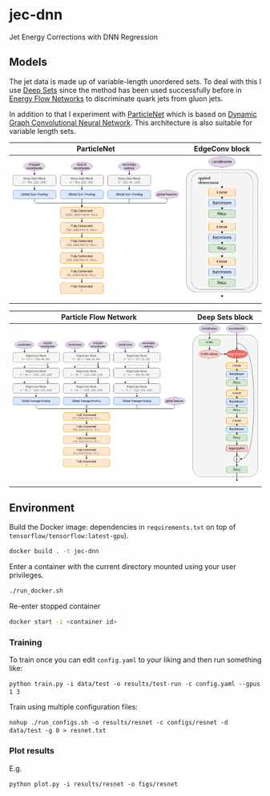 # jec-dnn

Jet Energy Corrections with DNN Regression

## Models

The jet data is made up of variable-length unordered sets. To deal with this I use [Deep Sets](http://arxiv.org/abs/1703.06114) since the method has been used successfully before in [Energy Flow Networks](http://arxiv.org/abs/1810.05165) to discriminate quark jets from gluon jets.

In addition to that I experiment with [ParticleNet](https://arxiv.org/abs/1902.08570) which is based on [Dynamic Graph Convolutional Neural Network](https://arxiv.org/abs/1801.07829). This architecture is also suitable for variable length sets.

ParticleNet | EdgeConv block
--- | --- 
![](models/pfn.png) | ![](models/deep_sets.png)

Particle Flow Network | Deep Sets block
--- | --- 
![](models/particlenet.png) | ![](models/edge_conv.png)

## Environment

Build the Docker image: dependencies in `requirements.txt` on top of `tensorflow/tensorflow:latest-gpu`).

```bash
docker build . -t jec-dnn
```

Enter a container with the current directory mounted using your user privileges.

```bash
./run_docker.sh
```

Re-enter stopped container

```bash
docker start -i <container id>
```

### Training

To train once you can edit `config.yaml` to your liking and then run something like:

```
python train.py -i data/test -o results/test-run -c config.yaml --gpus 1 3
```

Train using multiple configuration files:

```
nohup ./run_configs.sh -o results/resnet -c configs/resnet -d data/test -g 0 > resnet.txt
```

### Plot results

E.g.

```
python plot.py -i results/resnet -o figs/resnet
```
